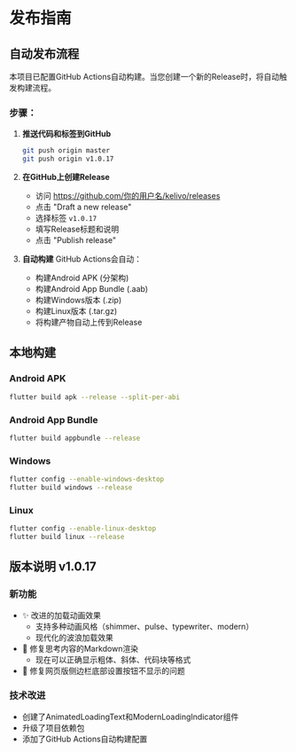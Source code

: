 # 发布指南

## 自动发布流程

本项目已配置GitHub Actions自动构建。当您创建一个新的Release时，将自动触发构建流程。

### 步骤：

1. **推送代码和标签到GitHub**
   ```bash
   git push origin master
   git push origin v1.0.17
   ```

2. **在GitHub上创建Release**
   - 访问 https://github.com/你的用户名/kelivo/releases
   - 点击 "Draft a new release"
   - 选择标签 `v1.0.17`
   - 填写Release标题和说明
   - 点击 "Publish release"

3. **自动构建**
   GitHub Actions会自动：
   - 构建Android APK (分架构)
   - 构建Android App Bundle (.aab)
   - 构建Windows版本 (.zip)
   - 构建Linux版本 (.tar.gz)
   - 将构建产物自动上传到Release

## 本地构建

### Android APK
```bash
flutter build apk --release --split-per-abi
```

### Android App Bundle
```bash
flutter build appbundle --release
```

### Windows
```bash
flutter config --enable-windows-desktop
flutter build windows --release
```

### Linux
```bash
flutter config --enable-linux-desktop
flutter build linux --release
```

## 版本说明 v1.0.17

### 新功能
- ✨ 改进的加载动画效果
  - 支持多种动画风格（shimmer、pulse、typewriter、modern）
  - 现代化的波浪加载效果
- 🔧 修复思考内容的Markdown渲染
  - 现在可以正确显示粗体、斜体、代码块等格式
- 🔧 修复网页版侧边栏底部设置按钮不显示的问题

### 技术改进
- 创建了AnimatedLoadingText和ModernLoadingIndicator组件
- 升级了项目依赖包
- 添加了GitHub Actions自动构建配置
